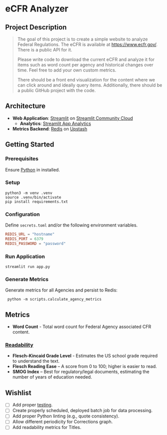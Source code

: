 # eCFR Analyzer

## Project Description

> The goal of this project is to create a simple website to analyze Federal Regulations.
> The eCFR is available at https://www.ecfr.gov/. There is a public API for it.
>
> Please write code to download the current eCFR and analyze it for items such as word count per agency and historical
> changes over time.
> Feel free to add your own custom metrics.
>
> There should be a front end visualization for the content where we can click around and ideally query items.
> Additionally, there should be a public GitHub project with the code.

## Architecture

- **Web Application**: [Streamlit](https://github.com/streamlit/streamlit)
  on [Streamlit Community Cloud](https://streamlit.io/cloud)
  - **Analytics**: [Streamlit App Analytics](https://docs.streamlit.io/deploy/streamlit-community-cloud/manage-your-app/app-analytics)
- **Metrics Backend**: [Redis](https://redis.io/) on [Upstash](https://upstash.com/)

## Getting Started

### Prerequisites

Ensure [Python](https://www.python.org/downloads/) in installed.

### Setup

```shell
python3 -m venv .venv
source .venv/bin/activate
pip install requirements.txt
```

### Configuration

Define `secrets.toml` and/or the following environment variables.
```toml
REDIS_URL = "hostname"
REDIS_PORT = 6379
REDIS_PASSWORD = "password"
```

### Run Application

```shell
streamlit run app.py
```

### Generate Metrics

Generate metrics for all Agencies and persist to Redis:

```shell
 python -m scripts.calculate_agency_metrics
```

## Metrics

- **Word Count** - Total word count for Federal Agency associated CFR content. 
 
### [Readability](https://pypi.org/project/py-readability-metrics/)
- **Flesch-Kincaid Grade Level** - Estimates the US school grade required to understand the text.
- **Flesch Reading Ease** – A score from 0 to 100; higher is easier to read.
- **SMOG Index** – Best for regulatory/legal documents, estimating the number of years of education needed.

## Wishlist

- [ ] Add proper [testing](https://docs.streamlit.io/develop/api-reference/app-testing).
- [ ] Create properly scheduled, deployed batch job for data processing.
- [ ] Add proper Python linting (e.g., quote consistency).
- [ ] Allow different periodicity for Corrections graph.
- [ ] Add readability metrics for Titles.